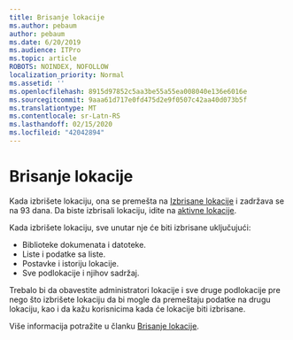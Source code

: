 ```yaml
---
title: Brisanje lokacije
ms.author: pebaum
author: pebaum
ms.date: 6/20/2019
ms.audience: ITPro
ms.topic: article
ROBOTS: NOINDEX, NOFOLLOW
localization_priority: Normal
ms.assetid: ''
ms.openlocfilehash: 8915d97852c5aa3be55a55ea008040e136e6016e
ms.sourcegitcommit: 9aaa61d717e0fd475d2e9f0507c42aa40d073b5f
ms.translationtype: MT
ms.contentlocale: sr-Latn-RS
ms.lasthandoff: 02/15/2020
ms.locfileid: "42042894"
---
```

# <a name="delete-a-site"></a>Brisanje lokacije

Kada izbrišete lokaciju, ona se premešta na [Izbrisane lokacije](https://admin.microsoft.com/sharepoint?page=recyclebin&modern=true) i zadržava se na 93 dana. Da biste izbrisali lokaciju, idite na [aktivne lokacije](https://admin.microsoft.com/sharepoint?page=sitemanagement&modern=true). 

Kada izbrišete lokaciju, sve unutar nje će biti izbrisane uključujući:

- Biblioteke dokumenata i datoteke.
- Liste i podatke sa liste.
- Postavke i istoriju lokacije.
- Sve podlokacije i njihov sadržaj.

Trebalo bi da obavestite administratori lokacije i sve druge podlokacije pre nego što izbrišete lokaciju da bi mogle da premeštaju podatke na drugu lokaciju, kao i da kažu korisnicima kada će lokacije biti izbrisane.

Više informacija potražite u članku [Brisanje lokacije](https://docs.microsoft.com/sharepoint/delete-site-collection).
